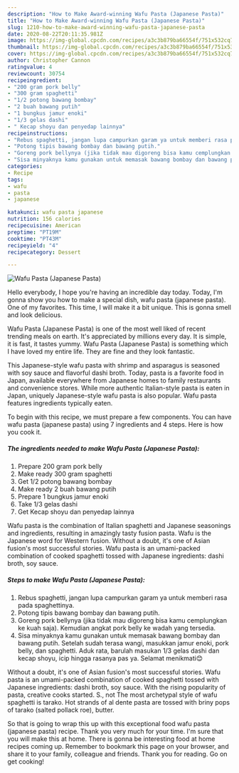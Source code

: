 ```yaml
---
description: "How to Make Award-winning Wafu Pasta (Japanese Pasta)"
title: "How to Make Award-winning Wafu Pasta (Japanese Pasta)"
slug: 1210-how-to-make-award-winning-wafu-pasta-japanese-pasta
date: 2020-08-22T20:11:35.981Z
image: https://img-global.cpcdn.com/recipes/a3c3b879ba66554f/751x532cq70/wafu-pasta-japanese-pasta-foto-resep-utama.jpg
thumbnail: https://img-global.cpcdn.com/recipes/a3c3b879ba66554f/751x532cq70/wafu-pasta-japanese-pasta-foto-resep-utama.jpg
cover: https://img-global.cpcdn.com/recipes/a3c3b879ba66554f/751x532cq70/wafu-pasta-japanese-pasta-foto-resep-utama.jpg
author: Christopher Cannon
ratingvalue: 4
reviewcount: 30754
recipeingredient:
- "200 gram pork belly"
- "300 gram spaghetti"
- "1/2 potong bawang bombay"
- "2 buah bawang putih"
- "1 bungkus jamur enoki"
- "1/3 gelas dashi"
- " Kecap shoyu dan penyedap lainnya"
recipeinstructions:
- "Rebus spaghetti, jangan lupa campurkan garam ya untuk memberi rasa pada spaghettinya."
- "Potong tipis bawang bombay dan bawang putih."
- "Goreng pork bellynya (jika tidak mau digoreng bisa kamu cemplungkan ke kuah saja). Kemudian angkat pork belly ke wadah yang tersedia."
- "Sisa minyaknya kamu gunakan untuk memasak bawang bombay dan bawang putih. Setelah sudah terasa wangi, masukkan jamur enoki, pork belly, dan spaghetti. Aduk rata, barulah masukan 1/3 gelas dashi dan kecap shoyu, icip hingga rasanya pas ya. Selamat menikmati😊"
categories:
- Recipe
tags:
- wafu
- pasta
- japanese

katakunci: wafu pasta japanese 
nutrition: 156 calories
recipecuisine: American
preptime: "PT19M"
cooktime: "PT43M"
recipeyield: "4"
recipecategory: Dessert

---
```



![Wafu Pasta (Japanese Pasta)](https://img-global.cpcdn.com/recipes/a3c3b879ba66554f/751x532cq70/wafu-pasta-japanese-pasta-foto-resep-utama.jpg)

Hello everybody, I hope you're having an incredible day today. Today, I'm gonna show you how to make a special dish, wafu pasta (japanese pasta). One of my favorites. This time, I will make it a bit unique. This is gonna smell and look delicious.

Wafu Pasta (Japanese Pasta) is one of the most well liked of recent trending meals on earth. It's appreciated by millions every day. It is simple, it is fast, it tastes yummy. Wafu Pasta (Japanese Pasta) is something which I have loved my entire life. They are fine and they look fantastic.

This Japanese-style wafu pasta with shrimp and asparagus is seasoned with soy sauce and flavorful dashi broth. Today, pasta is a favorite food in Japan, available everywhere from Japanese homes to family restaurants and convenience stores. While more authentic Italian-style pasta is eaten in Japan, uniquely Japanese-style wafu pasta is also popular. Wafu pasta features ingredients typically eaten.


To begin with this recipe, we must prepare a few components. You can have wafu pasta (japanese pasta) using 7 ingredients and 4 steps. Here is how you cook it.

<!--inarticleads1-->

##### The ingredients needed to make Wafu Pasta (Japanese Pasta):

1. Prepare 200 gram pork belly
1. Make ready 300 gram spaghetti
1. Get 1/2 potong bawang bombay
1. Make ready 2 buah bawang putih
1. Prepare 1 bungkus jamur enoki
1. Take 1/3 gelas dashi
1. Get  Kecap shoyu dan penyedap lainnya


Wafu pasta is the combination of Italian spaghetti and Japanese seasonings and ingredients, resulting in amazingly tasty fusion pasta. Wafu is the Japanese word for Western fusion. Without a doubt, it&#39;s one of Asian fusion&#39;s most successful stories. Wafu pasta is an umami-packed combination of cooked spaghetti tossed with Japanese ingredients: dashi broth, soy sauce. 

<!--inarticleads2-->

##### Steps to make Wafu Pasta (Japanese Pasta):

1. Rebus spaghetti, jangan lupa campurkan garam ya untuk memberi rasa pada spaghettinya.
1. Potong tipis bawang bombay dan bawang putih.
1. Goreng pork bellynya (jika tidak mau digoreng bisa kamu cemplungkan ke kuah saja). Kemudian angkat pork belly ke wadah yang tersedia.
1. Sisa minyaknya kamu gunakan untuk memasak bawang bombay dan bawang putih. Setelah sudah terasa wangi, masukkan jamur enoki, pork belly, dan spaghetti. Aduk rata, barulah masukan 1/3 gelas dashi dan kecap shoyu, icip hingga rasanya pas ya. Selamat menikmati😊


Without a doubt, it&#39;s one of Asian fusion&#39;s most successful stories. Wafu pasta is an umami-packed combination of cooked spaghetti tossed with Japanese ingredients: dashi broth, soy sauce. With the rising popularity of pasta, creative cooks started. S., not The most archetypal style of wafu spaghetti is tarako. Hot strands of al dente pasta are tossed with briny pops of tarako (salted pollack roe), butter. 

So that is going to wrap this up with this exceptional food wafu pasta (japanese pasta) recipe. Thank you very much for your time. I'm sure that you will make this at home. There is gonna be interesting food at home recipes coming up. Remember to bookmark this page on your browser, and share it to your family, colleague and friends. Thank you for reading. Go on get cooking!
